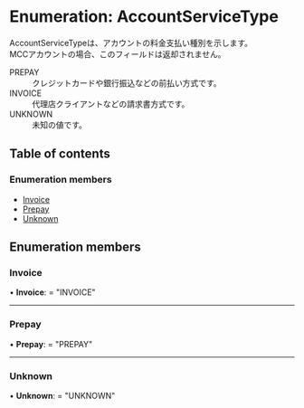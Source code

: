 # Enumeration: AccountServiceType


<div lang=\"ja\">AccountServiceTypeは、アカウントの料金支払い種別を示します。<br> MCCアカウントの場合、このフィールドは返却されません。</div>  <dl class=term>   <dt class=\"term__item\">PREPAY</dt>   <dd class=\"term__desc\"><span lang=\"ja\">クレジットカードや銀行振込などの前払い方式です。</span></dd>   <dt class=\"term__item\">INVOICE</dt>   <dd class=\"term__desc\"><span lang=\"ja\">代理店クライアントなどの請求書方式です。</span></dd>   <dt class=\"term__item\">UNKNOWN</dt>   <dd class=\"term__desc\"><span lang=\"ja\">未知の値です。</span></dd> </dl>

## Table of contents

### Enumeration members

- [Invoice](accountservicetype.md#invoice)
- [Prepay](accountservicetype.md#prepay)
- [Unknown](accountservicetype.md#unknown)

## Enumeration members

### Invoice

• **Invoice**: = "INVOICE"

___

### Prepay

• **Prepay**: = "PREPAY"

___

### Unknown

• **Unknown**: = "UNKNOWN"
